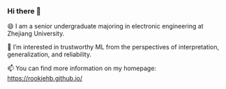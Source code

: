 ### Hi there 👋

😄 I am a senior undergraduate majoring in electronic engineering at Zhejiang University.

🌱 I’m interested in trustworthy ML from the perspectives of interpretation, generalization, and reliability.

📫 You can find more information on my homepage: https://rookiehb.github.io/

<!--
**rookiehb/rookiehb** is a ✨ _special_ ✨ repository because its `README.md` (this file) appears on your GitHub profile.

Here are some ideas to get you started:

- 🔭 I’m currently working on ...
- 🌱 I’m currently learning ...
- 👯 I’m looking to collaborate on ...
- 🤔 I’m looking for help with ...
- 💬 Ask me about ...
- 📫 How to reach me: ...
- 😄 Pronouns: ...
- ⚡ Fun fact: ...
-->
